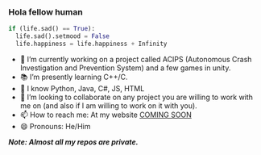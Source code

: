 ### Hola fellow human 
```python
if (life.sad() == True):
  life.sad().setmood = False
  life.happiness = life.happiness + Infinity
```


- 🔭 I’m currently working on a project called ACIPS (Autonomous Crash Investigation and Prevention System) and a few games in unity.
- 📚 I’m presently learning C++/C.
- 🧠 I know Python, Java, C#, JS, HTML 
- 👯 I’m looking to collaborate on any project you are willing to work with me on (and also if I am willing to work on it with you).
- 📫 How to reach me: At my website [COMING SOON](https://cooming-soon.netlify.app/)
- 😄 Pronouns: He/Him

***Note: Almost all my repos are private.***
<!--
**Aroson1/Aroson1** is a ✨ _special_ ✨ repository because its `README.md` (this file) appears on your GitHub profile.


-->
